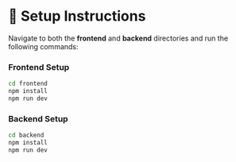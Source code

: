 # 🚀 Setup Instructions

Navigate to both the **frontend** and **backend** directories and run the following commands:

### Frontend Setup
```bash
cd frontend
npm install
npm run dev
```

### Backend Setup
```bash
cd backend
npm install
npm run dev
```
